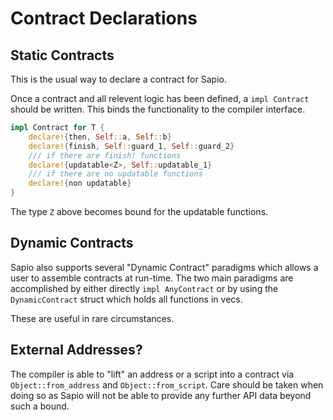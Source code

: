# Contract Declarations

## Static Contracts

This is the usual way to declare a contract for Sapio.

Once a contract and all relevent logic has been defined, a `impl Contract`
should be written. This binds the functionality to the compiler interface.

```rust
impl Contract for T {
    declare!{then, Self::a, Self::b}
    declare!{finish, Self::guard_1, Self::guard_2}
    /// if there are finish! functions
    declare!{updatable<Z>, Self::updatable_1}
    /// if there are no updatable functions
    declare!{non updatable}
}
```

The type `Z` above becomes bound for the updatable functions.

## Dynamic Contracts

Sapio also supports several "Dynamic Contract" paradigms which allows a user
to assemble contracts at run-time. The two main paradigms are accomplished by
either directly `impl AnyContract` or by using the `DynamicContract` struct
which holds all functions in vecs.

These are useful in rare circumstances.

## External Addresses?

The compiler is able to "lift" an address or a script into a contract via
`Object::from_address` and `Object::from_script`. Care should be taken when
doing so as Sapio will not be able to provide any further API data beyond such a bound.


